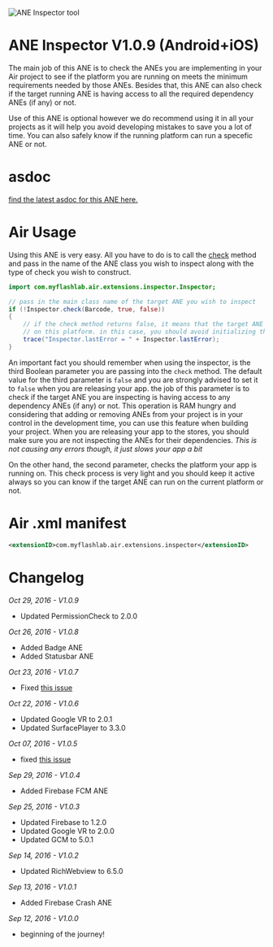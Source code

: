 ![ANE Inspector tool](http://www.myflashlabs.com/wp-content/uploads/2016/09/myflashlabs-inspector-ane.jpg)
# ANE Inspector V1.0.9 (Android+iOS)
The main job of this ANE is to check the ANEs you are implementing in your Air project to see if the platform you are running on meets the minimum requirements needed by those ANEs. Besides that, this ANE can also check if the target running ANE is having access to all the required dependency ANEs (if any) or not.

Use of this ANE is optional however we do recommend using it in all your projects as it will help you avoid developing mistakes to save you a lot of time. You can also safely know if the running platform can run a specefic ANE or not.

# asdoc
[find the latest asdoc for this ANE here.](http://myflashlab.github.io/asdoc/com/myflashlab/air/extensions/inspector/Inspector.html)

# Air Usage
Using this ANE is very easy. All you have to do is to call the [check](http://myflashlab.github.io/asdoc/com/myflashlab/air/extensions/inspector/Inspector.html#check()) method and pass in the name of the ANE class you wish to inspect along with the type of check you wish to construct.
```actionscript
import com.myflashlab.air.extensions.inspector.Inspector;

// pass in the main class name of the target ANE you wish to inspect
if (!Inspector.check(Barcode, true, false))
{
	// if the check method returns false, it means that the target ANE can't run
	// on this platform. in this case, you should avoid initializing the target ANE
	trace("Inspector.lastError = " + Inspector.lastError);
}
```

An important fact you should remember when using the inspector, is the third Boolean parameter you are passing into the ```check``` method. The default value for the third parameter is ```false``` and you are strongly advised to set it to ```false``` when you are releasing your app. the job of this parameter is to check if the target ANE you are inspecting is having access to any dependency ANEs (if any) or not. This operation is RAM hungry and considering that adding or removing ANEs from your project is in your control in the development time, you can use this feature when building your project. When you are releasing your app to the stores, you should make sure you are not inspecting the ANEs for their dependencies. *This is not causing any errors though, it just slows your app a bit*

On the other hand, the second parameter, checks the platform your app is running on. This check process is very light and you should keep it active always so you can know if the target ANE can run on the current platform or not.

# Air .xml manifest
```xml
<extensionID>com.myflashlab.air.extensions.inspector</extensionID>
```

# Changelog
*Oct 29, 2016 - V1.0.9*
* Updated PermissionCheck to 2.0.0

*Oct 26, 2016 - V1.0.8*
* Added Badge ANE
* Added Statusbar ANE

*Oct 23, 2016 - V1.0.7*
* Fixed [this issue](https://github.com/myflashlab/Firebase-ANE/issues/26)

*Oct 22, 2016 - V1.0.6*
* Updated Google VR to 2.0.1
* Updated SurfacePlayer to 3.3.0

*Oct 07, 2016 - V1.0.5*
* fixed [this issue](https://github.com/myflashlab/Firebase-ANE/issues/24)

*Sep 29, 2016 - V1.0.4*
* Added Firebase FCM ANE

*Sep 25, 2016 - V1.0.3*
* Updated Firebase to 1.2.0
* Updated Google VR to 2.0.0
* Updated GCM to 5.0.1

*Sep 14, 2016 - V1.0.2*
* Updated RichWebview to 6.5.0

*Sep 13, 2016 - V1.0.1*
* Added Firebase Crash ANE

*Sep 12, 2016 - V1.0.0*
* beginning of the journey!